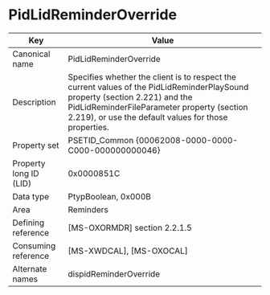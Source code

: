# PidLidReminderOverride

| Key | Value |
|---|---|
| Canonical name | PidLidReminderOverride |
| Description | Specifies whether the client is to respect the current values of the PidLidReminderPlaySound property (section 2.221) and the PidLidReminderFileParameter property (section 2.219), or use the default values for those properties. |
| Property set | PSETID_Common {00062008-0000-0000-C000-000000000046} |
| Property long ID (LID) | 0x0000851C |
| Data type | PtypBoolean, 0x000B |
| Area | Reminders |
| Defining reference | [MS-OXORMDR] section 2.2.1.5 |
| Consuming reference | [MS-XWDCAL], [MS-OXOCAL] |
| Alternate names | dispidReminderOverride |
